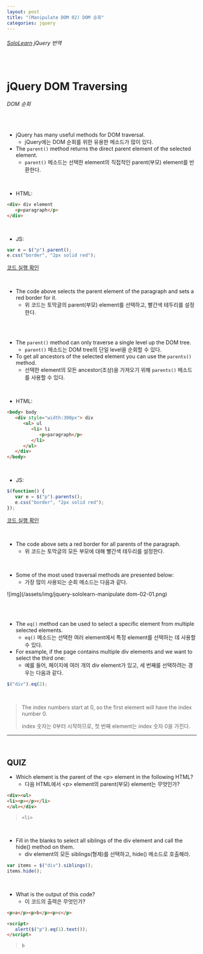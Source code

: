 ```yaml
---
layout: post
title: "(Manipulate DOM 02) DOM 순회"
categories: jquery
---
```


###### [SoloLearn](https://www.sololearn.com/) jQuery 번역

<br>

# jQuery DOM Traversing

###### DOM 순회

<br>

- jQuery has many useful methods for DOM traversal.
  - jQuery에는 DOM 순회를 위한 유용한 메소드가 많이 있다.
- The `parent()` method returns the direct parent element of the selected element.
  - `parent()` 메소드는 선택한 element의 직접적인 parent(부모) element를 반환한다.

<br>

- HTML:

```html
<div> div element
   <p>paragraph</p>
</div>
```

<br>

- JS:

```js
var e = $("p").parent();
e.css("border", "2px solid red");
```

[코드 실행 확인](https://code.sololearn.com/1122/#js)

<br>

- The code above selects the parent element of the paragraph and sets a red border for it.
  - 위 코드는 토막글의 parent(부모) element를 선택하고, 빨간색 테두리를 설정한다.

<br>

<br>

- The `parent()` method can only traverse a single level up the DOM tree.
  - `parent()` 메소드는 DOM tree의 단일 level을 순회할 수 있다.
- To get all ancestors of the selected element you can use the `parents()` method.
  - 선택한 element의 모든 ancestor(조상)을 가져오기 위해 `parents()` 메소드를 사용할 수 있다.

<br>

- HTML:

```html
<body> body
   <div style="width:300px"> div
      <ul> ul
         <li> li
            <p>paragraph</p>
         </li>
      </ul>
   </div>
</body>
```

<br>

- JS:

```js
$(function() {
   var e = $("p").parents();
   e.css("border", "2px solid red");
});
```

[코드 실행 확인](https://code.sololearn.com/1123/#js)

<br>

- The code above sets a red border for all parents of the paragraph.
  - 위 코드는 토막글의 모든 부모에 대해 빨간색 테두리를 설정한다.

<br>

- Some of the most used traversal methods are presented below:
  - 가장 많이 사용되는 순회 메소드는 다음과 같다.

![img](/assets/img/jquery-sololearn-manipulate dom-02-01.png)

<br>

<br>

- The `eq()` method can be used to select a specific element from multiple selected elements.
  - `eq()` 메소드는 선택한 여러 element에서 특정 element를 선택하는 데 사용할 수 있다.
- For example, if the page contains multiple div elements and we want to select the third one:
  - 예를 들어, 페이지에 여러 개의 div element가 있고, 세 번째를 선택하려는 경우는 다음과 같다.

```js
$("div").eq(2);
```

<br>

> The index numbers start at 0, so the first element will have the index number 0.
>
> index 숫자는 0부터 시작하므로, 첫 번째 element는 index 숫자 0을 가진다.

------

<br>

## QUIZ

- Which element is the parent of the \<p> element in the following HTML?
  - 다음 HTML에서 \<p> element의 parent(부모) element는 무엇인가?

```html
<div><ul>
<li><p></p></li>
</ul></div>
```

> `<li>`

<br>

- Fill in the blanks to select all siblings of the div element and call the hide() method on them.
  - div element의 모든 siblings(형제)를 선택하고, hide() 메소드로 호출해라.

```js
var items = $("div").siblings();
items.hide();
```

<br>

- What is the output of this code?
  - 이 코드의 출력은 무엇인가?

```html
<p>a</p><p>b</p><p>c</p>

<script>
   alert($("p").eq(1).text());
</script>
```

> `b`

<br>